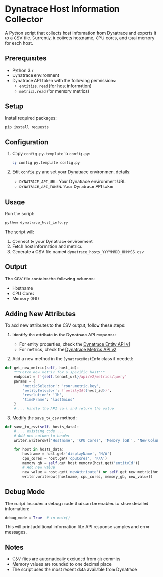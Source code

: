 # Dynatrace Host Information Collector

A Python script that collects host information from Dynatrace and exports it to a CSV file. Currently, it collects hostname, CPU cores, and total memory for each host.

## Prerequisites

- Python 3.x
- Dynatrace environment
- Dynatrace API token with the following permissions:
  - `entities.read` (for host information)
  - `metrics.read` (for memory metrics)

## Setup

Install required packages:
```bash
pip install requests
```

## Configuration

1. Copy `config.py.template` to `config.py`:
   ```bash
   cp config.py.template config.py
   ```

2. Edit `config.py` and set your Dynatrace environment details:
   - `DYNATRACE_API_URL`: Your Dynatrace environment URL
   - `DYNATRACE_API_TOKEN`: Your Dynatrace API token

## Usage

Run the script:
```bash
python dynatrace_host_info.py
```

The script will:
1. Connect to your Dynatrace environment
2. Fetch host information and metrics
3. Generate a CSV file named `dynatrace_hosts_YYYYMMDD_HHMMSS.csv`

## Output

The CSV file contains the following columns:
- Hostname
- CPU Cores
- Memory (GB)

## Adding New Attributes

To add new attributes to the CSV output, follow these steps:

1. Identify the attribute in the Dynatrace API response:
   - For entity properties, check the [Dynatrace Entity API v1](https://www.dynatrace.com/support/help/dynatrace-api/environment-api/entity-v1)
   - For metrics, check the [Dynatrace Metrics API v2](https://www.dynatrace.com/support/help/dynatrace-api/environment-api/metric-v2)

2. Add a new method in the `DynatraceHostInfo` class if needed:
```python
def get_new_metric(self, host_id):
    """Fetch new metric for a specific host"""
    endpoint = f'{self.tenant_url}/api/v2/metrics/query'
    params = {
        'metricSelector': 'your.metric.key',
        'entitySelector': f'entityId({host_id})',
        'resolution': '1h',
        'timeFrame': 'last5mins'
    }
    # ... handle the API call and return the value
```

3. Modify the `save_to_csv` method:
```python
def save_to_csv(self, hosts_data):
    # ... existing code ...
    # Add new column to header
    writer.writerow(['Hostname', 'CPU Cores', 'Memory (GB)', 'New Column'])
    
    for host in hosts_data:
        hostname = host.get('displayName', 'N/A')
        cpu_cores = host.get('cpuCores', 'N/A')
        memory_gb = self.get_host_memory(host.get('entityId'))
        # Add new value
        new_value = host.get('newAttribute') or self.get_new_metric(host.get('entityId'))
        writer.writerow([hostname, cpu_cores, memory_gb, new_value])
```

## Debug Mode

The script includes a debug mode that can be enabled to show detailed information:

```python
debug_mode = True  # in main()
```

This will print additional information like API response samples and error messages.

## Notes

- CSV files are automatically excluded from git commits
- Memory values are rounded to one decimal place
- The script uses the most recent data available from Dynatrace
